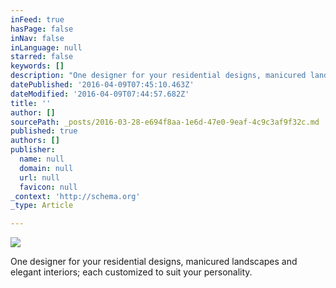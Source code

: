 ```yaml
---
inFeed: true
hasPage: false
inNav: false
inLanguage: null
starred: false
keywords: []
description: "One designer for your residential designs, manicured landscapes and elegant interiors; each customized to\_suit your personality."
datePublished: '2016-04-09T07:45:10.463Z'
dateModified: '2016-04-09T07:44:57.682Z'
title: ''
author: []
sourcePath: _posts/2016-03-28-e694f8aa-1e6d-47e0-9eaf-4c9c3af9f32c.md
published: true
authors: []
publisher:
  name: null
  domain: null
  url: null
  favicon: null
_context: 'http://schema.org'
_type: Article

---
```

![](https://the-grid-user-content.s3-us-west-2.amazonaws.com/9a7713b5-8542-4ddd-9d76-55265872d432.jpg)

One designer for your residential designs, manicured landscapes and elegant interiors; each customized to suit your personality.